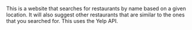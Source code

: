 This is a website that searches for restaurants by name based on a given location. It will also suggest other restaurants that are similar to the ones that you searched for. This uses the Yelp API.

